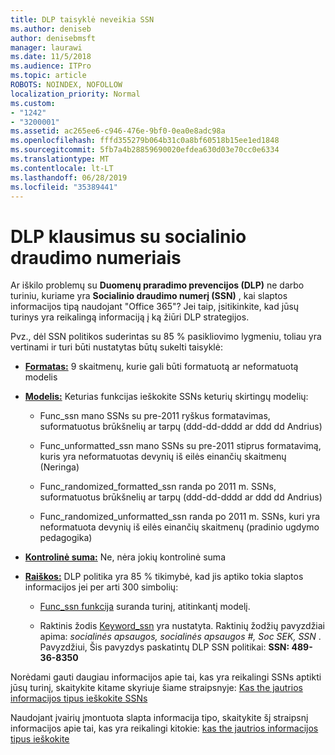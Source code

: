 ```yaml
---
title: DLP taisyklė neveikia SSN
ms.author: deniseb
author: denisebmsft
manager: laurawi
ms.date: 11/5/2018
ms.audience: ITPro
ms.topic: article
ROBOTS: NOINDEX, NOFOLLOW
localization_priority: Normal
ms.custom:
- "1242"
- "3200001"
ms.assetid: ac265ee6-c946-476e-9bf0-0ea0e8adc98a
ms.openlocfilehash: fffd355279b064b31c0a8bf60518b15ee1ed1848
ms.sourcegitcommit: 5fb7a4b28859690020efdea630d03e70cc0e6334
ms.translationtype: MT
ms.contentlocale: lt-LT
ms.lasthandoff: 06/28/2019
ms.locfileid: "35389441"
---
```

# <a name="dlp-issues-with-social-security-numbers"></a>DLP klausimus su socialinio draudimo numeriais

Ar iškilo problemų su **Duomenų praradimo prevencijos (DLP)** ne darbo turiniu, kuriame yra **Socialinio draudimo numerį (SSN)** , kai slaptos informacijos tipą naudojant "Office 365"? Jei taip, įsitikinkite, kad jūsų turinys yra reikalingą informaciją į ką žiūri DLP strategijos. 
  
Pvz., dėl SSN politikos suderintas su 85 % pasikliovimo lygmeniu, toliau yra vertinami ir turi būti nustatytas būtų sukelti taisyklė:
  
- **[Formatas:](https://docs.microsoft.com/office365/securitycompliance/what-the-sensitive-information-types-look-for#format-80)** 9 skaitmenų, kurie gali būti formatuotą ar neformatuotą modelis

- **[Modelis:](https://msconnect.microsoft.com/https:/docs.microsoft.com/office365/securitycompliance/what-the-sensitive-information-types-look-for#pattern-80)** Keturias funkcijas ieškokite SSNs keturių skirtingų modelių:

  - Func_ssn mano SSNs su pre-2011 ryškus formatavimas, suformatuotus brūkšnelių ar tarpų (ddd-dd-dddd ar ddd dd Andrius)

  - Func_unformatted_ssn mano SSNs su pre-2011 stiprus formatavimą, kuris yra neformatuotas devynių iš eilės einančių skaitmenų (Neringa)

  - Func_randomized_formatted_ssn randa po 2011 m. SSNs, suformatuotus brūkšnelių ar tarpų (ddd-dd-dddd ar ddd dd Andrius)

  - Func_randomized_unformatted_ssn randa po 2011 m. SSNs, kuri yra neformatuota devynių iš eilės einančių skaitmenų (pradinio ugdymo pedagogika)

- **[Kontrolinė suma:](https://docs.microsoft.com/office365/securitycompliance/what-the-sensitive-information-types-look-for#checksum-79)** Ne, nėra jokių kontrolinė suma

- **[Raiškos:](https://docs.microsoft.com/office365/securitycompliance/what-the-sensitive-information-types-look-for#definition-80)** DLP politika yra 85 % tikimybė, kad jis aptiko tokia slaptos informacijos jei per arti 300 simbolių:

  - [Func_ssn funkcija](https://docs.microsoft.com/office365/securitycompliance/what-the-sensitive-information-types-look-for#pattern-80) suranda turinį, atitinkantį modelį.

  - Raktinis žodis [Keyword_ssn](https://docs.microsoft.com/office365/securitycompliance/what-the-sensitive-information-types-look-for#keyword_ssn) yra nustatyta. Raktinių žodžių pavyzdžiai apima: *socialinės apsaugos, socialinės apsaugos #, Soc SEK, SSN* . Pavyzdžiui, Šis pavyzdys paskatintų DLP SSN politikai: **SSN: 489-36-8350**
  
Norėdami gauti daugiau informacijos apie tai, kas yra reikalingi SSNs aptikti jūsų turinį, skaitykite kitame skyriuje šiame straipsnyje: [Kas the jautrios informacijos tipus ieškokite SSNs](https://docs.microsoft.com/office365/securitycompliance/what-the-sensitive-information-types-look-for#us-social-security-number-ssn)
  
Naudojant įvairių įmontuota slapta informacija tipo, skaitykite šį straipsnį informacijos apie tai, kas yra reikalingi kitokie: [kas the jautrios informacijos tipus ieškokite](https://docs.microsoft.com/office365/securitycompliance/what-the-sensitive-information-types-look-for)
  